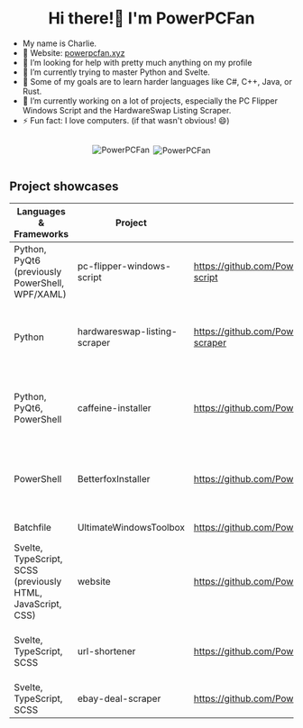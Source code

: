 <h1 align="center">Hi there!👋 I'm PowerPCFan</h1>

- My name is Charlie.
- 🛜 Website: [powerpcfan.xyz](https://www.powerpcfan.xyz)
- 🤔 I’m looking for help with pretty much anything on my profile
- 🌱 I’m currently trying to master Python and Svelte.
- 🌱 Some of my goals are to learn harder languages like C#, C++, Java, or Rust.
- 🔭 I’m currently working on a lot of projects, especially the PC Flipper Windows Script and the HardwareSwap Listing Scraper.
- ⚡ Fun fact: I love computers. (if that wasn't obvious! 😄)

<div style="display: flex; flex-direction: row; align-items: center; justify-content: center;">
    <p><img align="left" src="https://github-readme-stats.vercel.app/api/top-langs?username=PowerPCFan&show_icons=true&locale=en&langs_count=8&exclude_repo=DeviceGalaxy,goober,AnyBox,Wiki,SteavenToolBoxFork&hide=html" alt="PowerPCFan" /></p>
    <p>&nbsp;<img align="center" src="https://github-readme-stats.vercel.app/api?username=PowerPCFan&show_icons=true&locale=en" alt="PowerPCFan" /></p>
</div>

## Project showcases

| Languages & Frameworks                          | Project                      | Repository                                                 | Short description                                                                                                                       |
| ----------------------------------------------- | ---------------------------- | ---------------------------------------------------------- | --------------------------------------------------------------------------------------------------------------------------------------- |
| Python, PyQt6 (previously PowerShell, WPF/XAML) | pc-flipper-windows-script    | https://github.com/PowerPCFan/pc-flipper-windows-script    | Script for automating the process of setting up a Windows install                                                                       |
| Python                                          | hardwareswap-listing-scraper | https://github.com/PowerPCFan/hardwareswap-listing-scraper | Script to monitor r/hardwareswap and alert the user when listings match specified criteria                                              |
| Python, PyQt6, PowerShell                       | caffeine-installer           | https://github.com/PowerPCFan/caffeine-installer           | Script to install Caffeine, a tool by Zhorn Software to prevent a Windows PC from going to sleep                                        |
| PowerShell                                      | BetterfoxInstaller           | https://github.com/PowerPCFan/BetterfoxInstaller           | Script to install [Betterfox](https://github.com/yokoffing/Betterfox), a custom user.js file for Firefox to enhance speed, privacy, etc |
| Batchfile                                       | UltimateWindowsToolbox       | https://github.com/PowerPCFan/UltimateWindowsToolbox       | A collection of tools for Windows                                                                                                       |
| Svelte, TypeScript, SCSS (previously HTML, JavaScript, CSS)                        | website                      | https://github.com/PowerPCFan/website                      | My personal website                                                                                                                     |
| Svelte, TypeScript, SCSS                        | url-shortener                | https://github.com/PowerPCFan/url-shortener                | A simple URL shortener that uses the `sl.powerpcfan.xyz` domain                                                                         |
| Svelte, TypeScript, SCSS                        | ebay-deal-scraper            | https://github.com/PowerPCFan/ebay-deal-scraper            | An alternative frontend for eBay                                                                                                        |
